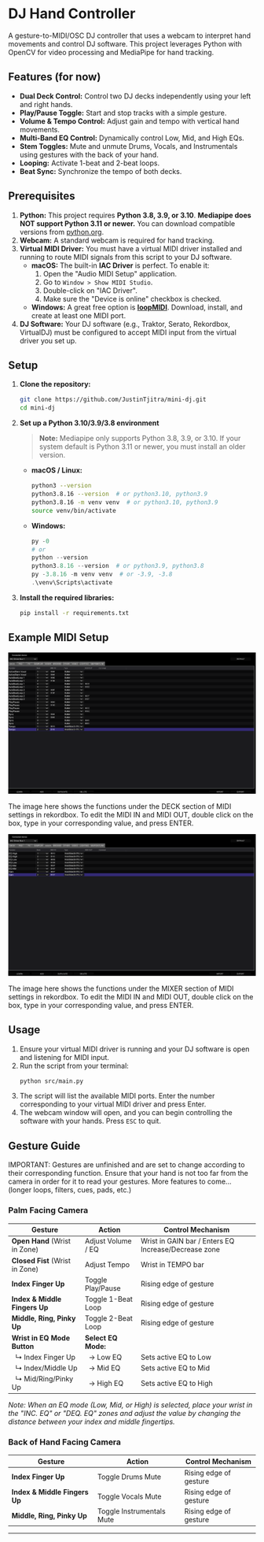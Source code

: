# DJ Hand Controller

A gesture-to-MIDI/OSC DJ controller that uses a webcam to interpret hand movements and control DJ software. This project leverages Python with OpenCV for video processing and MediaPipe for hand tracking.

## Features (for now)

- **Dual Deck Control:** Control two DJ decks independently using your left and right hands.
- **Play/Pause Toggle:** Start and stop tracks with a simple gesture.
- **Volume & Tempo Control:** Adjust gain and tempo with vertical hand movements.
- **Multi-Band EQ Control:** Dynamically control Low, Mid, and High EQs.
- **Stem Toggles:** Mute and unmute Drums, Vocals, and Instrumentals using gestures with the back of your hand.
- **Looping:** Activate 1-beat and 2-beat loops.
- **Beat Sync:** Synchronize the tempo of both decks.

## Prerequisites

1.  **Python:** This project requires **Python 3.8, 3.9, or 3.10**. **Mediapipe does NOT support Python 3.11 or newer.** You can download compatible versions from [python.org](https://www.python.org/downloads/).
2.  **Webcam:** A standard webcam is required for hand tracking.
3.  **Virtual MIDI Driver:** You must have a virtual MIDI driver installed and running to route MIDI signals from this script to your DJ software.
    - **macOS:** The built-in **IAC Driver** is perfect. To enable it:
      1.  Open the "Audio MIDI Setup" application.
      2.  Go to `Window > Show MIDI Studio`.
      3.  Double-click on "IAC Driver".
      4.  Make sure the "Device is online" checkbox is checked.
    - **Windows:** A great free option is [**loopMIDI**](https://www.tobias-erichsen.de/software/loopmidi.html). Download, install, and create at least one MIDI port.
4.  **DJ Software:** Your DJ software (e.g., Traktor, Serato, Rekordbox, VirtualDJ) must be configured to accept MIDI input from the virtual driver you set up.

## Setup

1.  **Clone the repository:**

    ```bash
    git clone https://github.com/JustinTjitra/mini-dj.git
    cd mini-dj
    ```

2.  **Set up a Python 3.10/3.9/3.8 environment**

    > **Note:** Mediapipe only supports Python 3.8, 3.9, or 3.10. If your system default is Python 3.11 or newer, you must install an older version.

    - **macOS / Linux:**
      ```bash
      python3 --version
      python3.8.16 --version  # or python3.10, python3.9
      python3.8.16 -m venv venv  # or python3.10, python3.9
      source venv/bin/activate
      ```
    - **Windows:**
      ```powershell
      py -0
      # or
      python --version
      python3.8.16 --version  # or python3.9, python3.8
      py -3.8.16 -m venv venv  # or -3.9, -3.8
      .\venv\Scripts\activate
      ```

3.  **Install the required libraries:**
    ```bash
    pip install -r requirements.txt
    ```

## Example MIDI Setup

![The image here shows the functions under the DECK section of MIDI settings in rekordbox. To edit the MIDI IN and MIDI OUT, double click on the box, type in your corresponding value, and press ENTER.](images/MIDISetup1.png)

The image here shows the functions under the DECK section of MIDI settings in rekordbox. To edit the MIDI IN and MIDI OUT, double click on the box, type in your corresponding value, and press ENTER.

![The image here shows the functions under the MIXER section of MIDI settings in rekordbox. To edit the MIDI IN and MIDI OUT, double click on the box, type in your corresponding value, and press ENTER.](images/MIDISetup2.png)

The image here shows the functions under the MIXER section of MIDI settings in rekordbox. To edit the MIDI IN and MIDI OUT, double click on the box, type in your corresponding value, and press ENTER.

## Usage

1.  Ensure your virtual MIDI driver is running and your DJ software is open and listening for MIDI input.
2.  Run the script from your terminal:
    ```bash
    python src/main.py
    ```
3.  The script will list the available MIDI ports. Enter the number corresponding to your virtual MIDI driver and press Enter.
4.  The webcam window will open, and you can begin controlling the software with your hands. Press `ESC` to quit.

## Gesture Guide

IMPORTANT: Gestures are unfinished and are set to change according to their corresponding function.
Ensure that your hand is not too far from the camera in order for it to read your gestures.
More features to come... (longer loops, filters, cues, pads, etc.)

### Palm Facing Camera

| Gesture                         | Action                | Control Mechanism                                    |
| ------------------------------- | --------------------- | ---------------------------------------------------- |
| **Open Hand** (Wrist in Zone)   | Adjust Volume / EQ    | Wrist in GAIN bar / Enters EQ Increase/Decrease zone |
| **Closed Fist** (Wrist in Zone) | Adjust Tempo          | Wrist in TEMPO bar                                   |
| **Index Finger Up**             | Toggle Play/Pause     | Rising edge of gesture                               |
| **Index & Middle Fingers Up**   | Toggle 1-Beat Loop    | Rising edge of gesture                               |
| **Middle, Ring, Pinky Up**      | Toggle 2-Beat Loop    | Rising edge of gesture                               |
| **Wrist in EQ Mode Button**     | **Select EQ Mode:**   |                                                      |
| &nbsp;&nbsp;↳ Index Finger Up   | &nbsp;&nbsp;→ Low EQ  | Sets active EQ to Low                                |
| &nbsp;&nbsp;↳ Index/Middle Up   | &nbsp;&nbsp;→ Mid EQ  | Sets active EQ to Mid                                |
| &nbsp;&nbsp;↳ Mid/Ring/Pinky Up | &nbsp;&nbsp;→ High EQ | Sets active EQ to High                               |

_Note: When an EQ mode (Low, Mid, or High) is selected, place your wrist in the "INC. EQ" or "DEQ. EQ" zones and adjust the value by changing the distance between your index and middle fingertips._

### Back of Hand Facing Camera

| Gesture                       | Action                    | Control Mechanism      |
| ----------------------------- | ------------------------- | ---------------------- |
| **Index Finger Up**           | Toggle Drums Mute         | Rising edge of gesture |
| **Index & Middle Fingers Up** | Toggle Vocals Mute        | Rising edge of gesture |
| **Middle, Ring, Pinky Up**    | Toggle Instrumentals Mute | Rising edge of gesture |

---
